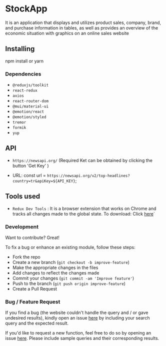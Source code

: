 # StockApp

It is an application that displays and utilizes product sales, company, brand, and purchase information in tables, as well as provides an overview of the economic situation with graphics on an online sales website

## Installing

npm install or yarn

### Dependencies

- `@reduxjs/toolkit`
- `react-redux`
- `axios`
- `react-router-dom`
- `@mui/material-ui`
- `@emotion/react`
- `@emotion/styled`
- `tremor`
- `formik`
- `yup`

## API

- `https://newsapi.org/`
  (Required Ket can be obtained by clicking the button 'Get Key' )

- URL:
  const url = `https://newsapi.org/v2/top-headlines?country=tr&apiKey=${API_KEY}`;

## Tools used

- `Redux Dev Tools` : It is a browser extension that works on Chrome and tracks all changes made to the global state. To download: Click [here](https://chrome.google.com/webstore/detail/redux-devtools/lmhkpmbekcpmknklioeibfkpmmfibljd?utm_source=chrome-ntp-icon)`

### Development

Want to contribute? Great!

To fix a bug or enhance an existing module, follow these steps:

- Fork the repo
- Create a new branch (`git checkout -b improve-feature`)
- Make the appropriate changes in the files
- Add changes to reflect the changes made
- Commit your changes (`git commit -am 'Improve feature'`)
- Push to the branch (`git push origin improve-feature`)
- Create a Pull Request

### Bug / Feature Request

If you find a bug (the website couldn't handle the query and / or gave undesired results), kindly open an issue [here](https://github.com/salihtuccar/StockAppProject/issues/new) by including your search query and the expected result.

If you'd like to request a new function, feel free to do so by opening an issue [here](https://github.com/salihtuccar/StockAppProject/issues/new). Please include sample queries and their corresponding results.
